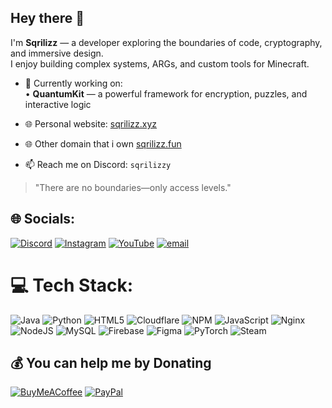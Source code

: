 ## Hey there 👋

I'm **Sqrilizz** — a developer exploring the boundaries of code, cryptography, and immersive design.  
I enjoy building complex systems, ARGs, and custom tools for Minecraft.

- 🔭 Currently working on:   
  • **QuantumKit** — a powerful framework for encryption, puzzles, and interactive logic

- 🌐 Personal website: [sqrilizz.xyz](https://sqrilizz.xyz)
- 🌐 Other domain that i own [sqrilizz.fun](https://sqrilizz.fun)
- 📫 Reach me on Discord: `sqrilizzy`

> "There are no boundaries—only access levels."


## 🌐 Socials:
[![Discord](https://img.shields.io/badge/Discord-%237289DA.svg?logo=discord&logoColor=white)](https://discord.gg/sqrilizzy) [![Instagram](https://img.shields.io/badge/Instagram-%23E4405F.svg?logo=Instagram&logoColor=white)](https://instagram.com/Matve1m0k1) [![YouTube](https://img.shields.io/badge/YouTube-%23FF0000.svg?logo=YouTube&logoColor=white)](https://youtube.com/@sqrilizz) [![email](https://img.shields.io/badge/Email-D14836?logo=gmail&logoColor=white)](mailto:moki912011@gmail.com) 

# 💻 Tech Stack:
![Java](https://img.shields.io/badge/java-%23ED8B00.svg?style=for-the-badge&logo=openjdk&logoColor=white) ![Python](https://img.shields.io/badge/python-3670A0?style=for-the-badge&logo=python&logoColor=ffdd54) ![HTML5](https://img.shields.io/badge/html5-%23E34F26.svg?style=for-the-badge&logo=html5&logoColor=white) ![Cloudflare](https://img.shields.io/badge/Cloudflare-F38020?style=for-the-badge&logo=Cloudflare&logoColor=white) ![NPM](https://img.shields.io/badge/NPM-%23CB3837.svg?style=for-the-badge&logo=npm&logoColor=white) ![JavaScript](https://img.shields.io/badge/javascript-%23323330.svg?style=for-the-badge&logo=javascript&logoColor=%23F7DF1E) ![Nginx](https://img.shields.io/badge/nginx-%23009639.svg?style=for-the-badge&logo=nginx&logoColor=white) ![NodeJS](https://img.shields.io/badge/node.js-6DA55F?style=for-the-badge&logo=node.js&logoColor=white) ![MySQL](https://img.shields.io/badge/mysql-4479A1.svg?style=for-the-badge&logo=mysql&logoColor=white) ![Firebase](https://img.shields.io/badge/firebase-a08021?style=for-the-badge&logo=firebase&logoColor=ffcd34) ![Figma](https://img.shields.io/badge/figma-%23F24E1E.svg?style=for-the-badge&logo=figma&logoColor=white) ![PyTorch](https://img.shields.io/badge/PyTorch-%23EE4C2C.svg?style=for-the-badge&logo=PyTorch&logoColor=white) ![Steam](https://img.shields.io/badge/steam-%23000000.svg?style=for-the-badge&logo=steam&logoColor=white)



  ## 💰 You can help me by Donating
  [![BuyMeACoffee](https://img.shields.io/badge/Buy%20Me%20a%20Coffee-ffdd00?style=for-the-badge&logo=buy-me-a-coffee&logoColor=black)](https://buymeacoffee.com/https://buymeacoffee.com/sqrilizz) [![PayPal](https://img.shields.io/badge/PayPal-00457C?style=for-the-badge&logo=paypal&logoColor=white)](https://buymeacoffee.com/sqrilizz) 

  
<!-- Proudly created with GPRM ( https://gprm.itsvg.in ) -->
